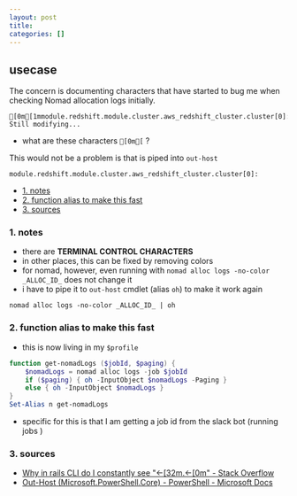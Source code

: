 ```yaml
---
layout: post
title:
categories: []
---
```

## usecase
The concern is documenting characters that have started to bug me when checking Nomad allocation logs initially. 

```
[0m[1mmodule.redshift.module.cluster.aws_redshift_cluster.cluster[0]: Still modifying... 
```

* what are these characters `[0m[` ?

This would not be a problem is that is piped into `out-host`

```
module.redshift.module.cluster.aws_redshift_cluster.cluster[0]: 
```

<!-- TOC -->

- [1. notes](#1-notes)
- [2. function alias to make this fast](#2-function-alias-to-make-this-fast)
- [3. sources](#3-sources)

<!-- /TOC -->

### 1. notes
* there are **TERMINAL CONTROL CHARACTERS**
* in other places, this can be fixed by removing colors
* for nomad, however, even running with `nomad alloc logs -no-color _ALLOC_ID_` does not change it
* i have to pipe it to `out-host` cmdlet (alias `oh`) to make it work again

```
nomad alloc logs -no-color _ALLOC_ID_ | oh
```

### 2. function alias to make this fast
* this is now living in my `$profile` 

```powershell
function get-nomadLogs ($jobId, $paging) { 
    $nomadLogs = nomad alloc logs -job $jobId 
    if ($paging) { oh -InputObject $nomadLogs -Paging }
    else { oh -InputObject $nomadLogs }
}
Set-Alias n get-nomadLogs
```

* specific for this is that I am getting a job id from the slack bot (running jobs )
 

### 3. sources
* [Why in rails CLI do I constantly see "←\[32m.←\[0m" - Stack Overflow](https://stackoverflow.com/questions/10293839/why-in-rails-cli-do-i-constantly-see-%E2%86%9032m-%E2%86%900m)
* [Out-Host (Microsoft.PowerShell.Core) - PowerShell - Microsoft Docs](https://docs.microsoft.com/en-us/powershell/module/microsoft.powershell.core/out-host?view=powershell-7.1)
